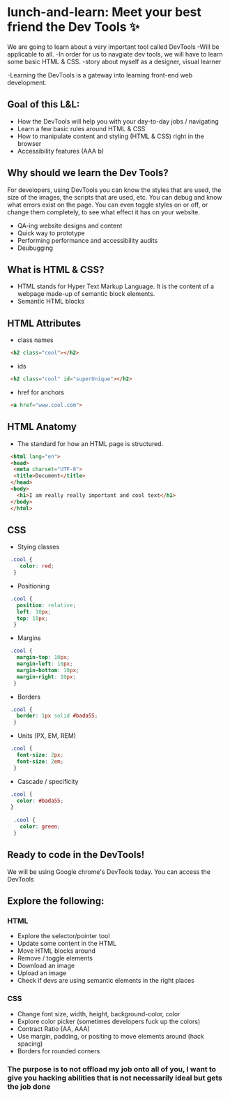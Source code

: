 # lunch-and-learn: Meet your best friend the Dev Tools ✨

We are going to learn about a very important tool called DevTools
-Will be applicable to all.
-In order for us to navgiate dev tools, we will have to learn some basic HTML & CSS. 
-story about myself as a designer, visual learner
 
-Learning the DevTools is a gateway into learning front-end web development.

## Goal of this L&L:
- How the DevTools will help you with your day-to-day jobs / navigating
- Learn a few basic rules around HTML & CSS
- How to manipulate content and styling (HTML & CSS) right in the browser
- Accessibility features (AAA b)

## Why should we learn the Dev Tools?
For developers, using DevTools you can know the styles that are used, the size of the images, the scripts that are used, etc. You can debug and know what errors exist on the page. You can even toggle styles on or off, or change them completely, to see what effect it has on your website.

- QA-ing website designs and content
- Quick way to prototype 
- Performing performance and accessibility audits
- Deubugging

## What is HTML & CSS?
- HTML stands for Hyper Text Markup Language. It is the content of a webpage made-up of semantic block elements.
- Semantic HTML blocks

## HTML Attributes
- class names
```HTML
 <h2 class="cool"></h2>
```
- ids
```HTML
 <h2 class="cool" id="superUnique"></h2>
```
- href for anchors
```HTML
 <a href="www.cool.com">
```


## HTML Anatomy
- The standard for how an HTML page is structured. 
```HTML
 <html lang="en">
 <head>
  <meta charset="UTF-8">
  <title>Document</title>
 </head>
 <body>
   <h1>I am really really important and cool text</h1>
 </body>
 </html>
```

## CSS
- Stying classes
```css
 .cool {
    color: red;  
  }
```
- Positioning
```css
 .cool {
   position: relative;
   left: 10px;
   top: 10px;  
  }
```
- Margins
```css
 .cool {
   margin-top: 10px;
   margin-left: 10px;
   margin-bottom: 10px;
   margin-right: 10px;
  }
```
- Borders
```css
 .cool {
   border: 1px solid #bada55;
  }
```
- Units (PX, EM, REM)
```css
 .cool {
   font-size: 2px;
   font-size: 2em;
  }
```
- Cascade / specificity
```css
 .cool {
   color: #bada55;
 }
  
  .cool {
    color: green;
  }
```

## Ready to code in the DevTools!

We will be using Google chrome's DevTools today. You can access the DevTools

## Explore the following:

### HTML
- Explore the selector/pointer tool
- Update some content in the HTML
- Move HTML blocks around
- Remove / toggle elements
- Download an image
- Upload an image
- Check if devs are using semantic elements in the right places

### CSS
- Change font size, width, height, background-color, color
- Explore color picker (sometimes developers fuck up the colors)
- Contract Ratio (AA, AAA)
- Use margin, padding, or positing to move elements around (hack spacing)
- Borders for rounded corners



### The purpose is to not offload my job onto all of you, I want to give you hacking abilities that is not necessarily ideal but gets the job done




